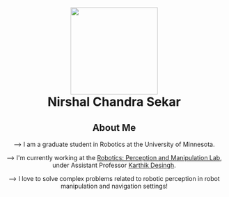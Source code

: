 <h1 align="center"> <img src="https://github.com/NirshalNiru/NirshalNiru/blob/086c421536d1b0e77569560e921c72eeac3533d3/hi.png" width = "200px">
<br>
Nirshal Chandra Sekar
</h1>

<h2 align="center"> 
About Me
</h2>



<p align="center"> --> I am a graduate student in Robotics at the University of Minnesota. </p>

<p align="center"> --> I'm currently working at the <a href="https://rpm-lab.github.io/">Robotics: Perception and Manipulation Lab</a>, under Assistant Professor <a href="https://karthikdesingh.com/">Karthik Desingh</a>.</p>

<p align="center"> --> I love to solve complex problems related to robotic perception in robot manipulation and navigation settings!</p>



